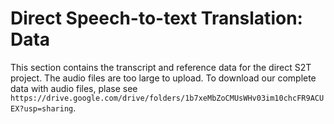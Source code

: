 # Direct Speech-to-text Translation: Data
This section contains the transcript and reference data for the direct S2T project.
The audio files are too large to upload. 
To download our complete data with audio files, plase see `https://drive.google.com/drive/folders/1b7xeMbZoCMUsWHv03im10chcFR9ACUEX?usp=sharing`.
